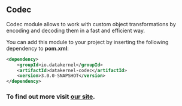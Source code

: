 ## Codec

Codec module allows to work with custom object transformations by encoding and decoding them in a fast and efficient way. 

You can add this module to your project by inserting the following dependency to **pom.xml**:
```xml
<dependency>
    <groupId>io.datakernel</groupId>
    <artifactId>datakernel-codec</artifactId>
    <version>3.0.0-SNAPSHOT</version>
</dependency>
```

### To find out more visit [our site](https://datakernel.io/docs/core/codec.html).
 
